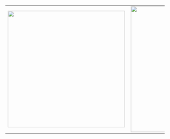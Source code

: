 <center>
<table>
  <tr>
      <td><img width="370px" align="left" src="https://github-readme-stats.vercel.app/api/top-langs/?username=victorpereira01&hide=html&layout=compact&theme=default" /></td>
      <td><img width="400px" align="left" src="https://github-readme-stats.vercel.app/api?username=victorpereira01&theme=default&show_icons=true" /></td>
  </tr>    
</table>
</center>

